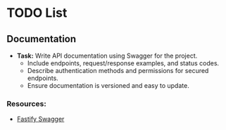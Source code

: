 # TODO List

## Documentation

- **Task:** Write API documentation using Swagger for the project.
  - Include endpoints, request/response examples, and status codes.
  - Describe authentication methods and permissions for secured endpoints.
  - Ensure documentation is versioned and easy to update.

### Resources:

- [Fastify Swagger](https://github.com/fastify/fastify-swagger)
